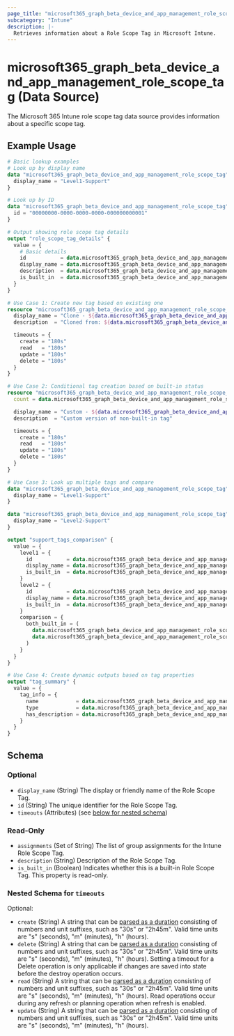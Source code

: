 ```yaml
---
page_title: "microsoft365_graph_beta_device_and_app_management_role_scope_tag Data Source - terraform-provider-microsoft365"
subcategory: "Intune"
description: |-
  Retrieves information about a Role Scope Tag in Microsoft Intune.
---
```


# microsoft365_graph_beta_device_and_app_management_role_scope_tag (Data Source)

The Microsoft 365 Intune role scope tag data source provides information about a specific scope tag.

## Example Usage

```terraform
# Basic lookup examples
# Look up by display name
data "microsoft365_graph_beta_device_and_app_management_role_scope_tag" "by_name" {
  display_name = "Level1-Support"
}

# Look up by ID
data "microsoft365_graph_beta_device_and_app_management_role_scope_tag" "by_id" {
  id = "00000000-0000-0000-0000-000000000001"
}

# Output showing role scope tag details
output "role_scope_tag_details" {
  value = {
    # Basic details
    id           = data.microsoft365_graph_beta_device_and_app_management_role_scope_tag.by_name.id
    display_name = data.microsoft365_graph_beta_device_and_app_management_role_scope_tag.by_name.display_name
    description  = data.microsoft365_graph_beta_device_and_app_management_role_scope_tag.by_name.description
    is_built_in  = data.microsoft365_graph_beta_device_and_app_management_role_scope_tag.by_name.is_built_in
  }
}

# Use Case 1: Create new tag based on existing one
resource "microsoft365_graph_beta_device_and_app_management_role_scope_tag" "clone" {
  display_name = "Clone - ${data.microsoft365_graph_beta_device_and_app_management_role_scope_tag.by_name.display_name}"
  description  = "Cloned from: ${data.microsoft365_graph_beta_device_and_app_management_role_scope_tag.by_name.description}"

  timeouts = {
    create = "180s"
    read   = "180s"
    update = "180s"
    delete = "180s"
  }
}

# Use Case 2: Conditional tag creation based on built-in status
resource "microsoft365_graph_beta_device_and_app_management_role_scope_tag" "conditional" {
  count = data.microsoft365_graph_beta_device_and_app_management_role_scope_tag.by_name.is_built_in ? 0 : 1

  display_name = "Custom - ${data.microsoft365_graph_beta_device_and_app_management_role_scope_tag.by_name.display_name}"
  description  = "Custom version of non-built-in tag"

  timeouts = {
    create = "180s"
    read   = "180s"
    update = "180s"
    delete = "180s"
  }
}

# Use Case 3: Look up multiple tags and compare
data "microsoft365_graph_beta_device_and_app_management_role_scope_tag" "level1" {
  display_name = "Level1-Support"
}

data "microsoft365_graph_beta_device_and_app_management_role_scope_tag" "level2" {
  display_name = "Level2-Support"
}

output "support_tags_comparison" {
  value = {
    level1 = {
      id           = data.microsoft365_graph_beta_device_and_app_management_role_scope_tag.level1.id
      display_name = data.microsoft365_graph_beta_device_and_app_management_role_scope_tag.level1.display_name
      is_built_in  = data.microsoft365_graph_beta_device_and_app_management_role_scope_tag.level1.is_built_in
    }
    level2 = {
      id           = data.microsoft365_graph_beta_device_and_app_management_role_scope_tag.level2.id
      display_name = data.microsoft365_graph_beta_device_and_app_management_role_scope_tag.level2.display_name
      is_built_in  = data.microsoft365_graph_beta_device_and_app_management_role_scope_tag.level2.is_built_in
    }
    comparison = {
      both_built_in = (
        data.microsoft365_graph_beta_device_and_app_management_role_scope_tag.level1.is_built_in &&
        data.microsoft365_graph_beta_device_and_app_management_role_scope_tag.level2.is_built_in
      )
    }
  }
}

# Use Case 4: Create dynamic outputs based on tag properties
output "tag_summary" {
  value = {
    tag_info = {
      name            = data.microsoft365_graph_beta_device_and_app_management_role_scope_tag.by_name.display_name
      type            = data.microsoft365_graph_beta_device_and_app_management_role_scope_tag.by_name.is_built_in ? "Built-in" : "Custom"
      has_description = data.microsoft365_graph_beta_device_and_app_management_role_scope_tag.by_name.description != ""
    }
  }
}
```

<!-- schema generated by tfplugindocs -->
## Schema

### Optional

- `display_name` (String) The display or friendly name of the Role Scope Tag.
- `id` (String) The unique identifier for the Role Scope Tag.
- `timeouts` (Attributes) (see [below for nested schema](#nestedatt--timeouts))

### Read-Only

- `assignments` (Set of String) The list of group assignments for the Intune Role Scope Tag.
- `description` (String) Description of the Role Scope Tag.
- `is_built_in` (Boolean) Indicates whether this is a built-in Role Scope Tag. This property is read-only.

<a id="nestedatt--timeouts"></a>
### Nested Schema for `timeouts`

Optional:

- `create` (String) A string that can be [parsed as a duration](https://pkg.go.dev/time#ParseDuration) consisting of numbers and unit suffixes, such as "30s" or "2h45m". Valid time units are "s" (seconds), "m" (minutes), "h" (hours).
- `delete` (String) A string that can be [parsed as a duration](https://pkg.go.dev/time#ParseDuration) consisting of numbers and unit suffixes, such as "30s" or "2h45m". Valid time units are "s" (seconds), "m" (minutes), "h" (hours). Setting a timeout for a Delete operation is only applicable if changes are saved into state before the destroy operation occurs.
- `read` (String) A string that can be [parsed as a duration](https://pkg.go.dev/time#ParseDuration) consisting of numbers and unit suffixes, such as "30s" or "2h45m". Valid time units are "s" (seconds), "m" (minutes), "h" (hours). Read operations occur during any refresh or planning operation when refresh is enabled.
- `update` (String) A string that can be [parsed as a duration](https://pkg.go.dev/time#ParseDuration) consisting of numbers and unit suffixes, such as "30s" or "2h45m". Valid time units are "s" (seconds), "m" (minutes), "h" (hours).